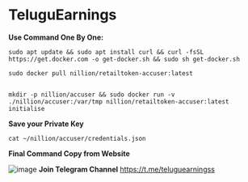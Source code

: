 # TeluguEarnings

**Use Command One By One:**
```
sudo apt update && sudo apt install curl && curl -fsSL https://get.docker.com -o get-docker.sh && sudo sh get-docker.sh

```
```
sudo docker pull nillion/retailtoken-accuser:latest

```

```

mkdir -p nillion/accuser && sudo docker run -v ./nillion/accuser:/var/tmp nillion/retailtoken-accuser:latest initialise

```

**Save your Private Key**
```
cat ~/nillion/accuser/credentials.json
```

**Final Command Copy from Website**

![image](https://github.com/user-attachments/assets/617b7bb6-2729-440d-a7a8-7a69eff14e63) **Join Telegram Channel** https://t.me/teluguearningss
